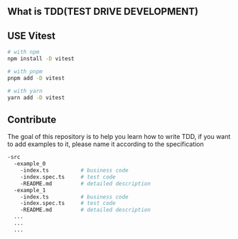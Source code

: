 ## What is TDD(TEST DRIVE DEVELOPMENT)

## USE Vitest

```bash
# with npm
npm install -D vitest

# with pnpm
pnpm add -D vitest

# with yarn
yarn add -D vitest
```

## Contribute
The goal of this repository is to help you learn how to write TDD, if you want to add examples to it, please name it according to the specification

```bash
-src
  -example_0
    -index.ts          # business code
    -index.spec.ts     # test code
    -README.md         # detailed description
  -example_1
    -index.ts          # business code
    -index.spec.ts     # test code
    -README.md         # detailed description
  ...
  ...
  ...
```